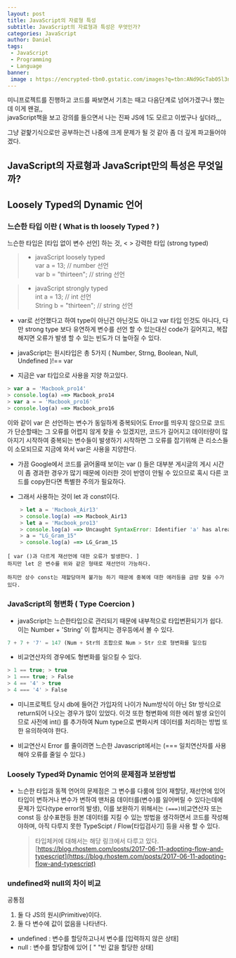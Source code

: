 ```yaml
---
layout: post
title: JavaScript의 자료형 특성
subtitle: JavaScript의 자료형과 특성은 무엇인가?
categories: JavaScript
author: Daniel
tags: 
 - JavaScript
 - Programming
 - Language
banner: 
 image : https://encrypted-tbn0.gstatic.com/images?q=tbn:ANd9GcTab05l3ndGtZqyqxgTeOkmB7g2eDGyYrQp60gRu108tIEXOLQTl8tf9Jpx90UiNJEIv1Q&usqp=CAU
---
```


미니프로젝트를 진행하고 코드를 짜보면서 기초는 때고 다음단계로 넘어가겠구나 했는데 이게 왠걸,,  
javaScript책을 보고 강의를 들으면서 나는 진짜 JS에 1도 모르고 이썼구나 싶더라,,,

그냥 겉핥기식으로만 공부하는건 나중에 크게 문제가 될 것 같아 좀 더 깊게 파고들어야겠다.

JavaScript의 자료형과 JavaScript만의 특성은 무엇일까?
--

## Loosely Typed의 Dynamic 언어

### 느슨한 타입 이란 ( What is th loosely Typed ? )

느슨한 타입은 [타입 없이 변수 선언] 하는 것, < > 강력한 타입 (strong typed)

> -   javaScript loosely typed  
>     var a = 13; // number 선언  
>     var b = "thirteen"; // string 선언

> -   javaScript strongly typed  
>     int a = 13; // int 선언  
>     String b = "thirteen"; // string 선언

-   var로 선언했다고 하여 type이 아닌건 아닌것도 아니고 var 타입 인것도 아니다, 다만 strong type 보다 유연하게 변수를 선언 할 수 있는대신 code가 길어지고, 복잡해지면 오류가 발생 할 수 있는 빈도가 더 높아질 수 있다.
    
-   javaScript는 원시타입은 총 5가지 ( Number, Strng, Boolean, Null, Undefined )!== var
    
-   지금은 var 타입으로 사용을 지양 하고있다.
```javascript
> var a = 'Macbook_pro14'  
> console.log(a) ==> Macbook_pro14  
> var a = = 'Macbook_pro16'  
> console.log(a) ==> Macbook_pro16
```

이와 같이 var 은 선언하는 변수가 동일하게 중복되어도 Error를 띄우지 않으므로 코드가 단순할때는 그 오류를 어렵지 않게 찾을 수 있겠지만, 코드가 길어지고 데이터량이 많아지기 시작하여 중복되는 변수들이 발생하기 시작하면 그 오류를 잡기위해 큰 리소스들이 소모되므로 지금에 와서 var은 사용을 지양한다.

-   가끔 Google에서 코드를 긁어올때 보이는 var () 들은 대부분 게시글의 게시 시간이 좀 경과한 경우가 많기 때문에 이러한 것이 반영이 안될 수 있으므로 혹시 다른 코드를 copy한다면 특별한 주의가 필요하다.
    
-   그래서 사용하는 것이 let 과 const이다.
```javascript
    > let a = 'Macbook_Air13'  
    > console.log(a) ==> Macbook_Air13  
    > let a = 'Macbook_pro13'  
    > console.log(a) ==> Uncaught SyntaxError: Identifier 'a' has already been declared  
    > a = "LG_Gram_15"  
    > console.log(a) ==> LG_Gram_15
```    

    [ var ()과 다르게 재선언에 대한 오류가 발생한다. ]  
    하지만 let 은 변수를 위와 같은 형태로 재선언이 가능하다.
    
    하지만 상수 const는 재할당마져 불가능 하기 때문에 중복에 대한 에러등을 금방 찾을 수가 있다.
    

### JavaScript의 형변화 ( Type Coercion )

-   javaScript는 느슨한타입으로 관리되기 때문에 내부적으로 타입변환되기가 쉽다.  
    이는 Number + 'String' 이 합쳐지는 경우등에서 볼 수 있다.
```javascript 
7 + 7 + '7' = 147 (Num + Str의 조합으로 Num > Str 으로 형변화를 일으킴
```

-   비교연산자의 경우에도 형변화를 일으킬 수 있다.
```javascript
> 1 == true; > true  
> 1 === true; > False  
> 4 == '4' > true  
> 4 === '4' > False
```

-   미니프로젝트 당시 db에 들어간 가입자의 나이가 Num방식이 아닌 Str 방식으로 return되어 나오는 경우가 많이 있었다. 이것 또한 형변화에 의한 에러 발생 요인이므로 사전에 int() 를 추가하여 Num type으로 변화시켜 데이터를 처리하는 방법 또한 유의하여야 한다.
    
-   비교연산시 Error 를 줄이려면 느슨한 Javascript에서는 (=== 일치연산자를 사용해야 오류를 줄일 수 있다.)
    

### Loosely Typed와 Dynamic 언어의 문제점과 보완방법

-   느슨한 타입과 동젝 언어의 문제점은 그 변수를 다룸에 있어 재할당, 재선언에 있어 타입이 변하거나 변수가 변하여 맨처음 데이터를(변수)를 잃어버릴 수 있다는데에 문제가 있다(type error의 발생), 이를 보완하기 위해서는 `(===)`비교연산자 또는 const 등 상수표현등 원본 데이터를 지킬 수 있는 방법을 생각하면서 코드를 작성해야하며, 아직 다루지 못한 TypeScipt / Flow[타입검사기] 등을 사용 할 수 있다.
    
    > 타입체커에 대해서는 해당 링크에서 다루고 있다.  
    > [https://blog.rhostem.com/posts/2017-06-11-adopting-flow-and-typescript](https://blog.rhostem.com/posts/2017-06-11-adopting-flow-and-typescript)
    

### undefined와 null의 차이 비교

공통점  
1. 둘 다 JS의 원시(Primitive)이다.  
2. 둘 다 변수에 값이 없음을 나타낸다.

-   undefined : 변수를 할당하고나서 변수를 [입력하지 않은 상태]
-   null : 변수를 할당함에 있어 [ " "빈 값을 할당한 상태]